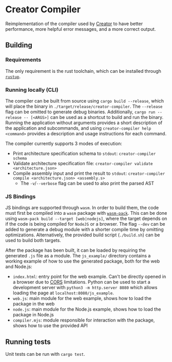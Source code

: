 # Creator Compiler

Reimplementation of the compiler used by [Creator](https://creatorsim.github.io/)
to have better performance, more helpful error messages, and a more correct output.

## Building

### Requirements

The only requirement is the rust toolchain, which can be installed through [`rustup`](https://rustup.rs/).

### Running locally (CLI)

The compiler can be built from source using `cargo build --release`, which will
place the binary in `./target/release/creator-compiler`. The `--release` flag can
be omitted to generate debug binaries. Additionally, `cargo run --release -- [<ARGS>]`
can be used as a shortcut to build and run the binary. Running the application
without arguments provides a short description of the application and subcommands,
and using `creator-compiler help <command>` provides a description and usage
instructions for each command.

The compiler currently supports 3 modes of execution:

- Print architecture specification schema to `stdout`: `creator-compiler schema`
- Validate architecture specification file: `creator-compiler validate <architecture.json>`
- Compile assembly input and print the result to `stdout`:
  `creator-compiler compile <architecture.json> <assembly.s>`
  - The `-v`/`--verbose` flag can be used to also print the parsed AST

### JS Bindings

JS bindings are supported through `wasm`. In order to build them, the code must first
be compiled into a `wasm` package with [`wasm-pack`](https://rustwasm.github.io/wasm-pack/installer/).
This can be done using `wasm-pack build --target [web|nodejs]`, where the target
depends on if the code is being compiled for `NodeJS` or a browser. The flag `--dev`
can be added to generate a debug module with a shorter compile time by omitting optimizations.
Alternatively, the provided build script (`./build.sh`) can be used to build both targets.

After the package has been built, it can be loaded by requiring the generated `.js`
file as a module. The `js_example/` directory contains a working example of how to
use the generated package, both for the web and Node.js:

- `index.html`: entry point for the web example. Can't be directly opened in a browser
  due to [CORS](https://developer.mozilla.org/en-US/docs/Web/HTTP/CORS) limitations.
  Python can be used to start a development server with `python3 -m http.server 8080`
  which allows loading the page at `localhost:8080/js_example`.
- `web.js`: main module for the web example, shows how to load the package in the web
- `node.js`: main module for the Node.js example, shows how to load the package in Node.js
- `compiler.mjs`: module responsible for interaction with the package, shows how to use the provided API

## Running tests

Unit tests can be run with `cargo test`.
